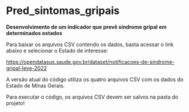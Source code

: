# Pred_sintomas_gripais
**Desenvolvimento de um indicador que prevê síndrome gripal em determinados estados**

Para baixar os arquivos CSV contendo os dados, basta acessar o link abaixo e selecionar o Estado de interesse:

https://opendatasus.saude.gov.br/dataset/notificacoes-de-sindrome-gripal-leve-2022

A versão atual do código utiliza os quatro arquivos CSV com os dados do Estado de Minas Gerais.

Para executar o código, os arquivos CSV devem ser salvos na pasta do projeto!
